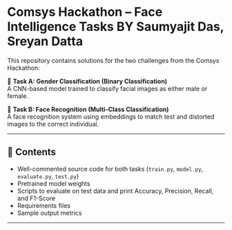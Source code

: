 # Comsys Hackathon – Face Intelligence Tasks BY Saumyajit Das, Sreyan Datta

This repository contains solutions for the two challenges from the Comsys Hackathon:

🔹 **Task A: Gender Classification (Binary Classification)**  
A CNN-based model trained to classify facial images as either male or female.

🔹 **Task B: Face Recognition (Multi-Class Classification)**  
A face recognition system using embeddings to match test and distorted images to the correct individual.

---

## 🔧 Contents

- Well-commented source code for both tasks (`train.py`, `model.py`, `evaluate.py`, `test.py`)
- Pretrained model weights
- Scripts to evaluate on test data and print Accuracy, Precision, Recall, and F1-Score
- Requirements files
- Sample output metrics
---
